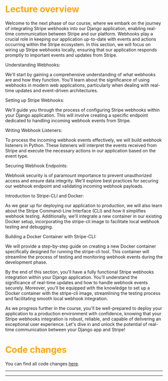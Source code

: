 # <span style="color:orange">Lecture overview</span>

Welcome to the next phase of our course, where we embark on the journey of integrating Stripe webhooks into our Django application, enabling real-time communication between Stripe and our platform. Webhooks play a crucial role in keeping our application up-to-date with events and actions occurring within the Stripe ecosystem. In this section, we will focus on wiring up Stripe webhooks locally, ensuring that our application responds promptly to important events and updates from Stripe.

Understanding Webhooks: 

We'll start by gaining a comprehensive understanding of what webhooks are and how they function. You'll learn about the significance of using webhooks in modern web applications, particularly when dealing with real-time updates and event-driven architectures.

Setting up Stripe Webhooks: 

We'll guide you through the process of configuring Stripe webhooks within your Django application. This will involve creating a specific endpoint dedicated to handling incoming webhook events from Stripe.

Writing Webhook Listeners: 

To process the incoming webhook events effectively, we will build webhook listeners in Python. These listeners will interpret the events received from Stripe and execute the necessary actions in our application based on the event type.

Securing Webhook Endpoints: 

Webhook security is of paramount importance to prevent unauthorized access and ensure data integrity. We'll explore best practices for securing our webhook endpoint and validating incoming webhook payloads.

Introduction to Stripe-CLI and Docker: 

As we gear up for deploying our application to production, we will also learn about the Stripe Command-Line Interface (CLI) and how it simplifies webhook testing. Additionally, we'll integrate a new container in our existing Docker setup, incorporating the stripe-cli image to facilitate local webhook testing and debugging.

Building a Docker Container with Stripe-CLI: 

We will provide a step-by-step guide on creating a new Docker container specifically designed for running the stripe-cli tool. This container will streamline the process of testing and monitoring webhook events during the development phase.

By the end of this section, you'll have a fully functional Stripe webhooks integration within your Django application. You'll understand the significance of real-time updates and how to handle webhook events securely. Moreover, you'll be equipped with the knowledge to set up a Docker container with the stripe-cli image, streamlining the testing process and facilitating smooth local webhook integration.

As we progress further in the course, you'll be well-prepared to deploy your application to a production environment with confidence, knowing that your Stripe webhooks integration is robust, reliable, and capable of delivering an exceptional user experience. Let's dive in and unlock the potential of real-time communication between your Django app and Stripe!

# <span style="color:orange">Code changes</span>

You can find all code changes [here](https://github.com/bobby-didcoding/build-and-deploy-dockerised-django-app-handbook/pull/18/files).


***
***